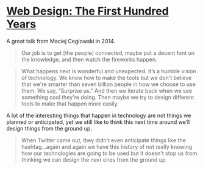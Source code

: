# [Web Design: The First Hundred Years](https://www.youtube.com/watch?v=nwhZ3KEqUlw)

A great talk from Maciej Ceglowski in 2014.

> Our job is to get [the people] connected, maybe put a decent font on the knowledge, and then watch the fireworks happen.

> What happens next is wonderful and unexpected. It’s a humble vision of technology. We know how to make the tools but we don't believe that we're smarter than seven billion people in how we choose to use them. We say, “Surprise us.” And then we iterate back when we see something cool they're doing. Then maybe we try to design different tools to make that happen more easily.

A lot of the interesting things that happen in technology are not things we planned or anticipated, yet we still like to think this next time around we’ll design things from the ground up.

> When Twitter came out, they didn’t even anticipate things like the hashtag...again and again we have this history of not really knowing how our technologies are going to be used but it doesn't stop us from thinking we can design the next ones from the ground up.
